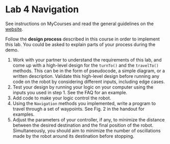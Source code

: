 # Lab 4 Navigation

See instructions on MyCourses and read the general guidelines on the
[website](https://mcgill-dpm.github.io/website/).

Follow the **design process** described in this course in order to implement this lab.
You could be asked to explain parts of your process during the demo.

1. Work with your partner to understand the requirements of this lab,
   and come up with a high-level design for the `turnTo()` and the `travelTo()` methods.
   This can be in the form of pseudocode, a simple diagram, or a written description.
   Validate this high-level design before running any code on the robot by considering different inputs, including edge cases.
2. Test your design by running your logic on your computer using the inputs you used in step 1. See the FAQ for an example.
3. Add code to make your logic control the robot.
4. Using the `Navigation` methods you implemented, write a program to travel through a set of waypoints. See Fig. 2 in the handout for examples.
5. Adjust the parameters of your controller, if any, to minimize the distance between the desired destination and the final position of the robot.
   Simultaneously, you should aim to minimize the number of oscillations made by the robot around its destination before stopping. 

